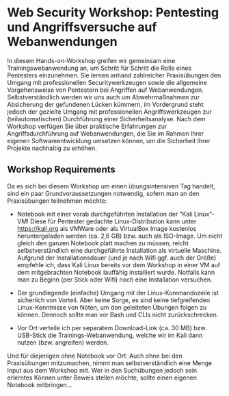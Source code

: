 # Web Security Workshop: Pentesting und Angriffsversuche auf Webanwendungen

In diesem Hands-on-Workshop greifen wir gemeinsam eine Trainingswebanwendung an, um Schritt für Schritt die Rolle eines Pentesters einzunehmen. Sie lernen anhand zahlreicher Praxisübungen den Umgang mit professionellen Securitywerkzeugen sowie die allgemeine Vorgehensweise von Pentestern bei Angriffen auf Webanwendungen. Selbstverständlich werden wir uns auch um Abwehrmaßnahmen zur Absicherung der gefundenen Lücken kümmern, im Vordergrund steht jedoch der gezielte Umgang mit professionellen Angriffswerkzeugen zur (teilautomatischen) Durchführung einer Sicherheitsanalyse. Nach dem Workshop verfügen Sie über praktische Erfahrungen zur Angriffsdurchführung auf Webanwendungen, die Sie im Rahmen Ihrer eigenen Softwareentwicklung umsetzen können, um die Sicherheit Ihrer Projekte nachhaltig zu erhöhen.

## Workshop Requirements

Da es sich bei diesem Workshop um einen übungsintensiven Tag handelt, sind ein paar Grundvoraussetzungen notwendig, sofern man an den Praxisübungen teilnehmen möchte:

* Notebook mit einer vorab durchgeführten Installation der “Kali Linux”-VM! Diese für Pentester gedachte Linux-Distribution kann unter <https://kali.org> als VMWare oder als VirtualBox Image kostenlos heruntergeladen werden (ca. 2,6 GB) bzw. auch als ISO-Image. Um nicht gleich den ganzen Notebook platt machen zu müssen, reicht selbstverständlich eine durchgeführte Installation als virtuelle Maschine. Aufgrund der Installationsdauer (und je nach Wifi ggf. auch der Größe) empfehle ich, dass Kali Linux bereits vor dem Workshop in einer VM auf dem mitgebrachten Notebook lauffähig installiert wurde. Notfalls kann man zu Beginn (per Stick oder Wifi) noch eine Installation versuchen.

* Der grundlegende (einfache) Umgang mit der Linux-Kommandozeile ist sicherlich von Vorteil. Aber keine Sorge, es sind keine tiefgreifenden Linux-Kenntnisse von Nöten, um den geleiteten Übungen folgen zu können. Dennoch sollte man vor Bash und CLIs nicht zurückschrecken.

* Vor Ort verteile ich per separatem Download-Link (ca. 30 MB) bzw. USB-Stick die Trainings-Webanwendung, welche wir im Kali dann nutzen (bzw. angreifen) werden.

Und für diejenigen ohne Notebook vor Ort: Auch ohne bei den Praxisübungen mitzumachen, nimmt man selbstverständlich eine Menge Input aus dem Workshop mit. Wer in den Suchübungen jedoch sein erlerntes Können unter Beweis stellen möchte, sollte einen eigenen Notebook mitbringen…